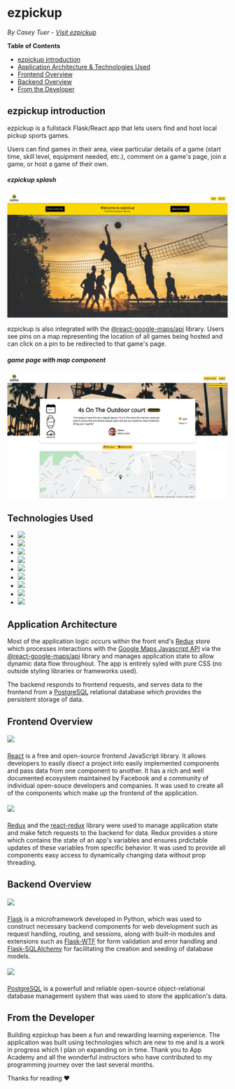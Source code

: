 # ezpickup
*By Casey Tuer - [Visit ezpickup](http://ezpickup.herokuapp.com/)*

**Table of Contents**
* [ezpickup introduction](#ezpickup-introduction)
* [Application Architecture & Technologies Used](#application-architecture) 
* [Frontend Overview](#frontend-overview)
* [Backend Overview](#backend-overview)
* [From the Developer](#from-the-developer)

## ezpickup introduction
ezpickup is a fullstack Flask/React app that lets users find and host local pickup sports games. 

Users can find games in their area, view particular details of a game (start time, skill level, equipment needed, etc.), comment on a game's page, join a game, or host a game of their own. 

##### ezpickup splash
![ezpickup splash](/readme-resources/landing-page.png)

ezpickup is also integrated with the [@react-google-maps/api](https://www.npmjs.com/package/@react-google-maps/api) library. Users see pins on a map representing the location of all games being hosted and can click on a pin to be redirected to that game's page. 

##### game page with map component
![ezpickup artist search with more info](/readme-resources/map-component.png)

## Technologies Used
* <a href="https://developer.mozilla.org/en-US/docs/Web/JavaScript"><img src="https://img.shields.io/badge/-JavaScript-F7DF1E?logo=JavaScript&logoColor=333333" /></a>
* <a href="https://www.postgresql.org/"><img src="https://img.shields.io/badge/-PostgreSQL-336791?logo=PostgreSQL&logoColor=white" /></a>
* <a href="https://nodejs.org/"><img src="https://img.shields.io/badge/Node.js-43853D?style=flat&logo=node.js&logoColor=white"></a>
* <a href="https://reactjs.org/"><img src="https://img.shields.io/badge/react-%2320232a.svg?style=flat&logo=react&logoColor=%2361DAFB"></a>
* <a href="https://redux.js.org/"><img src="https://img.shields.io/badge/redux-%23593d88.svg?style=flat&logo=redux&logoColor=white"></a>
* <a href="https://developer.mozilla.org/en-US/docs/Web/CSS"><img src="https://img.shields.io/badge/-CSS3-1572B6?logo=CSS3" /></a>
* <a href="https://www.python.org/"><img src="https://img.shields.io/badge/Python-3776AB?style=flat&logo=python&logoColor=white" /></a>
* <a href="https://flask.palletsprojects.com/"><img src="https://img.shields.io/badge/Flask-000000?style=flat&logo=flask&logoColor=white" /></a>
* <a href="https://www.heroku.com/home"><img src="https://img.shields.io/badge/Heroku-430098?style=flat&logo=heroku&logoColor=white" /></a>
## Application Architecture
Most of the application logic occurs within the front end's [Redux](https://redux.js.org/) store which processes interactions with the [Google Maps Javascript API](https://developers.google.com/maps/documentation/javascript/tutorial) via the [@react-google-maps/api](https://www.npmjs.com/package/@react-google-maps/api) library and manages application state to allow dynamic data flow throughout. The app is entirely syled with pure CSS (no outside styling libraries or frameworks used).

The backend responds to frontend requests, and serves data to the frontend from a [PostgreSQL](https://www.postgresql.org/) relational database which provides the persistent storage of data. 

## Frontend Overview

#### <a href="https://reactjs.org/"><img src="https://img.shields.io/badge/react-%2320232a.svg?style=flat&logo=react&logoColor=%2361DAFB"></a>
[React](https://reactjs.org/) is a free and open-source frontend JavaScript library. It allows developers to easily disect a project into easily implemented components and pass data from one component to another. It has a rich and well documented ecosystem maintained by Facebook and a community of individual open-souce developers and companies. It was used to create all of the components which make up the frontend of the application.

#### <a href="https://redux.js.org/"><img src="https://img.shields.io/badge/redux-%23593d88.svg?style=flat&logo=redux&logoColor=white"></a>
[Redux](https://redux.js.org/) and the [react-redux](https://react-redux.js.org/) library were used to manage application state and make fetch requests to the backend for data. Redux provides a store which contains the state of an app's variables and ensures prdictable updates of these variables from specific behavior. It was used to provide all components easy access to dynamically changing data without prop threading.

## Backend Overview

#### <a href="https://flask.palletsprojects.com/"><img src="https://img.shields.io/badge/Flask-000000?style=flat&logo=flask&logoColor=white" /></a>
[Flask](https://flask.palletsprojects.com/en/2.0.x/) is a microframework developed in Python, which was used to construct necessary backend components for web development such as request handling, routing, and sessions, along with built-in modules and extensions such as [Flask-WTF](https://flask-wtf.readthedocs.io/en/0.15.x/) for form validation and error handling and [Flask-SQLAlchemy](https://flask-sqlalchemy.palletsprojects.com/en/2.x/) for facilitating the creation and seeding of database models.


#### <a href="https://www.postgresql.org/"><img src="https://img.shields.io/badge/-PostgreSQL-336791?logo=PostgreSQL&logoColor=white" /></a>
[PostgreSQL](https://www.postgresql.org/) is a powerfull and reliable open-source object-relational database management system that was used to store the application's data. 

## From the Developer
Building ezpickup has been a fun and rewarding learning experience. The application was built using technologies which are new to me and is a work in progress which I plan on expanding on in time. Thank you to App Academy and all the wonderful instructors who have contributed to my programming journey over the last several months.

Thanks for reading ❤️